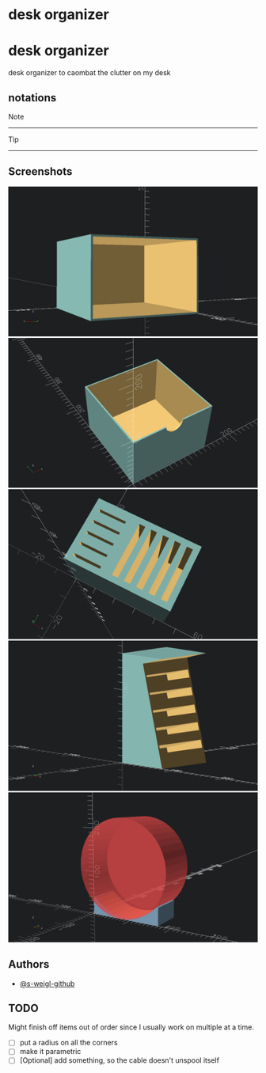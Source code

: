 # desk organizer

# desk organizer

desk organizer to caombat the clutter on my desk

## notations
> [!NOTE]
> ---

> [!TIP]
> ---

## Screenshots
<!-- screenshots created with openscad -->

![App Screenshot](organizer_28092025.png)
![App Screenshot](organizer_inlay1_28092025.png)
![App Screenshot](nvme_stand_11102025.png)
![App Screenshot](rev_stand_12102025.png)
![App Screenshot](spool_stand_14102025.png)

## Authors

- [@s-weigl-github](https://github.com/s-weigl-github)

## TODO

Might finish off items out of order since I usually work on multiple at a time.

- [ ] put a radius on all the corners
- [ ] make it parametric
- [ ] \[Optional] add something, so the cable doesn't unspool itself